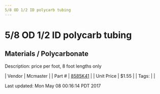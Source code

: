 ```yaml
---
5/8 OD 1/2 ID polycarb tubing
---
```

# 5/8 OD 1/2 ID polycarb tubing
## Materials / Polycarbonate
Description: 	price per foot, 8 foot lengths only 

| Vendor | Mcmaster | 
| Part # | [8585K41](https://www.mcmaster.com/#8585K41) | 
| Unit Price | $1.55 | 
| Tags: |  | 

Last updated: Mon May 08 00:16:14 PDT 2017